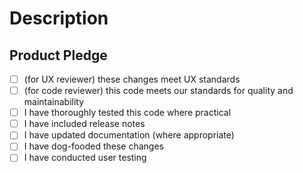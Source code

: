 # Description

## Product Pledge

- [ ] (for UX reviewer) these changes meet UX standards
- [ ] (for code reviewer) this code meets our standards for quality and maintainability
- [ ] I have thoroughly tested this code where practical
- [ ] I have included release notes
- [ ] I have updated documentation (where appropriate)
- [ ] I have dog-fooded these changes
- [ ] I have conducted user testing

